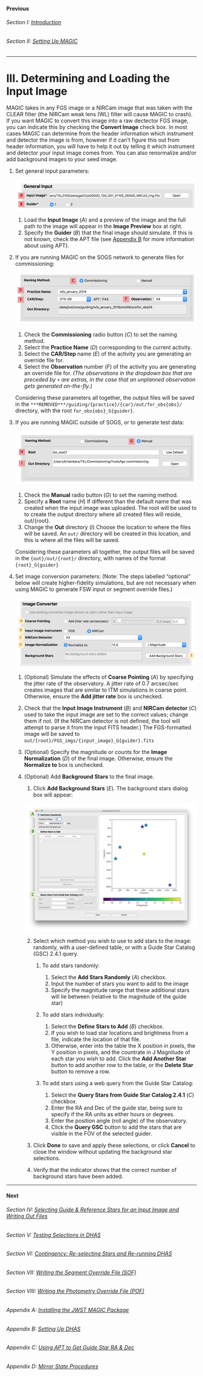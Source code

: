 #### Previous

###### Section I: [Introduction](i_introduction.md)

###### Section II: [Setting Up MAGIC](ii_setting_up.md)

-----------------------------------------

III.	Determining and Loading the Input Image
=============================================

MAGIC takes in any FGS image or a NIRCam image that was taken with the CLEAR filter (the NIRCam weak lens (WL) filter will cause MAGIC to crash). If you want MAGIC to convert this image into a raw dectector FGS image, you can indicate this by checking the **Convert Image** check box. In most cases MAGIC can determine from the header information which instrument and detector the image is from, however if it can’t figure this out from header information, you will have to help it out by telling it which instrument and detector your input image comes from. You can also renormalize and/or add background images to your seed image. 

1. Set general input parameters:
   
   
   ![General Input section of the Main GUI](./figs/figure2_main_general_input.png)
   
   1. Load the **Input Image** (*A*) and a preview of the image and the full path to the image will appear in the **Image Preview** box at right.
   2. Specify the **Guider** (*B*) that the final image should simulate. If this is not known, check the APT file (see [Appendix B](appedix_b_opening_dhas.md) for more information about using APT).
 
2. If you are running MAGIC on the SOGS network to generate files for commissioning:
    
   ![Commissioning naming parameter section of the main GUI](./figs/figure3_main_commissioning_naming.png)

   1. Check the **Commissioning** radio button (*C*) to set the naming method.
   2. Select the **Practice Name** (*D*) corresponding to the current activity.
   3. Select the **CAR/Step** name (*E*) of the activity you are generating an override file for.
   4. Select the **Observation** number (*F*) of the activity you are generating an override file for. _(The observations in the dropdown box that are preceded by `+` are extras, in the case that an unplanned observation gets generated on-the-fly.)_
   
   
   Considering these parameters all together, the output files will be saved in the ``***REMOVED***/guiding/{practice}/{car}/out/for_obs{obs}/`` directory, with the root ``for_obs{obs}_G{guider}``.


3. If you are running MAGIC outside of SOGS, or to generate test data:

   ![Manual naming parameter section of the main GUI](./figs/figure4_main_manual_naming.png)

   
   1. Check the **Manual** radio button (*G*) to set the naming method.
   2. Specify a **Root** name (*H*) If different than the default name that was created when the input image was uploaded. The root will be used to to create the output directory where all created files will reside, out/{root}.
   3. Change the **Out** directory (*I*) Choose the location to where the files will be saved. An ``out/`` directory will be created in this location, and this is where all the files will be saved.

   
   Considering these parameters all together, the output files will be saved in the ``{out}/out/{root}/`` directory, with names of the format ``{root}_G{guider}``
   
4. Set image conversion parameters: (Note: The steps labelled “optional” below will create higher-fidelity simulations, but are not necessary when using MAGIC to generate FSW input or segment override files.)

   ![Image Converter section of the Main GUI](./figs/figure5_main_image_convert.png)
   
   1. (Optional) Simulate the effects of **Coarse Pointing** (*A*)  by specifying the jitter rate of the observatory. A jitter rate of 0.7 arcsec/sec creates images that are similar to ITM simulations in coarse point. Otherwise, ensure the **Add jitter rate** box is unchecked.
   2. Check that the **Input Image Instrument** (*B*) and **NIRCam detector** (*C*) used to take the input image are set to the correct values; change them if not. (If the NIRCam detector is not defined, the tool will attempt to parse it from the input FITS header.) The FGS-formatted image will be saved to ``out/{root}/FGS_imgs/{input_image}_G{guider}.fits``
   3. (Optional) Specify the magnitude or counts for the **Image Normalization** (*D*) of the final image. Otherwise, ensure the **Normalize to** box is unchecked.
   4. (Optional) Add **Background Stars** to the final image.
       
      1. Click **Add Background Stars** (*E*). The background stars dialog box will appear:

        ![Background stars dialog window](./figs/figure6_background_stars.png)

      2. Select which method you wish to use to add stars to the image: randomly, with a user-defined table, or with a Guide Star Catalog (GSC) 2.4.1 query.
          
          1. To add stars randomly:
             
             1. Select the **Add Stars Randomly** (*A*) checkbox.
             2. Input the number of stars you want to add to the image
             3. Specify the magnitude range that these additional stars will lie between (relative to the magnitude of the guide star)
          
          2. To add stars individually:
             
             1. Select the **Define Stars to Add** (*B*)  checkbox.
             2. If you wish to load star locations and brightness from a file, indicate the location of that file.
             3. Otherwise, enter into the table the X position in pixels, the Y position in pixels, and the countrate in J Magnitude of each star you wish to add. Click the **Add Another Star** button to add another row to the table, or the **Delete Star** button to remove a row.
          
          3. To add stars using a web query from the Guide Star Catalog:
             
             1. Select the **Query Stars from Guide Star Catalog 2.4.1** (*C*) checkbox.
             2. Enter the RA and Dec of the guide star, being sure to specify if the RA units as either hours or degrees.
             3. Enter the position angle (roll angle) of the observatory.
             4. Click the **Query GSC** button to add the stars that are visible in the FOV of the selected guider.
      3. Click **Done** to save and apply these selections, or click **Cancel** to close the window without updating the background star selections.
      4. Verify that the indicator shows that the correct number of background stars have been added.

---------------------------------

#### Next

###### Section IV: [Selecting Guide & Reference Stars for an Input Image and Writing Out Files](iv_select_stars_and_write_files.md)

###### Section V: [Testing Selections in DHAS](v_testing_in_dhas.md)

###### Section VI: [Contingency: Re-selecting Stars and Re-running DHAS](vi_contingency_reselect_stars.md)

###### Section VII: [Writing the Segment Override File (SOF)](vii_write_sof.md)

###### Section VIII: [Writing the Photometry Override File (POF)](viii_write_pof.md)

###### Appendix A: [Installing the JWST MAGIC Package](appendix_a_installing_magic.md)

###### Appendix B: [Setting Up DHAS](appendix_b_opening_dhas.md)

###### Appendix C: [Using APT to Get Guide Star RA & Dec](appendix_c_apt.md)

###### Appendix D: [Mirror State Procedures](appendix_d_mirror_states.md)


   



